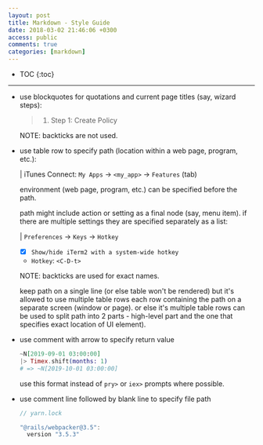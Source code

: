 ```yaml
---
layout: post
title: Markdown - Style Guide
date: 2018-03-02 21:46:06 +0300
access: public
comments: true
categories: [markdown]
---
```


<!-- more -->

* TOC
{:toc}
<hr>

- use blockquotes for quotations and current page titles (say, wizard steps):

  > 1) Step 1: Create Policy

  NOTE: backticks are not used.

- use table row to specify path (location within a web page, program, etc.):

  | iTunes Connect: `My Apps` → `<my_app>` → `Features` (tab)

  environment (web page, program, etc.) can be specified before the path.

  path might include action or setting as a final node (say, menu item).
  if there are multiple settings they are specified separately as a list:

  | `Preferences` → `Keys` → `Hotkey`

  - [x] `Show/hide iTerm2 with a system-wide hotkey`
  - `Hotkey`: `<C-D-t>`

  NOTE: backticks are used for exact names.

  keep path on a single line (or else table won't be rendered) but it's
  allowed to use multiple table rows each row containing the path on a
  separate screen (window or page). or else it's multiple table rows can
  be used to split path into 2 parts - high-level part and the one that
  specifies exact location of UI element).

- use comment with arrow to specify return value

  ```elixir
  ~N[2019-09-01 03:00:00]
  |> Timex.shift(months: 1)
  # => ~N[2019-10-01 03:00:00]
  ```

  use this format instead of `pry>` or `iex>` prompts where possible.

- use comment line followed by blank line to specify file path

  ```javascript
  // yarn.lock

  "@rails/webpacker@3.5":
    version "3.5.3"
  ```
